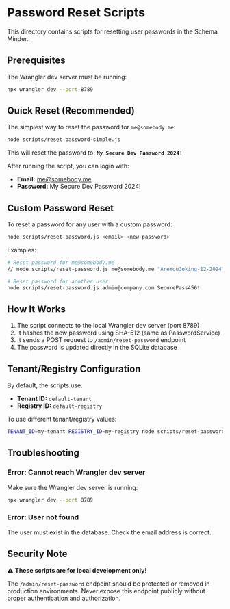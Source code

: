 # Password Reset Scripts

This directory contains scripts for resetting user passwords in the Schema Minder.

## Prerequisites

The Wrangler dev server must be running:
```bash
npx wrangler dev --port 8789
```

## Quick Reset (Recommended)

The simplest way to reset the password for `me@somebody.me`:

```bash
node scripts/reset-password-simple.js
```

This will reset the password to: **`My Secure Dev Password 2024!`**

After running the script, you can login with:
- **Email:** me@somebody.me
- **Password:** My Secure Dev Password 2024!

## Custom Password Reset

To reset a password for any user with a custom password:

```bash
node scripts/reset-password.js <email> <new-password>
```

Examples:
```bash
# Reset password for me@somebody.me
// node scripts/reset-password.js me@somebody.me "AreYouJoking-12-2024?"

# Reset password for another user
node scripts/reset-password.js admin@company.com SecurePass456!
```

## How It Works

1. The script connects to the local Wrangler dev server (port 8789)
2. It hashes the new password using SHA-512 (same as PasswordService)
3. It sends a POST request to `/admin/reset-password` endpoint
4. The password is updated directly in the SQLite database

## Tenant/Registry Configuration

By default, the scripts use:
- **Tenant ID:** `default-tenant`
- **Registry ID:** `default-registry`

To use different tenant/registry values:

```bash
TENANT_ID=my-tenant REGISTRY_ID=my-registry node scripts/reset-password-simple.js
```

## Troubleshooting

### Error: Cannot reach Wrangler dev server

Make sure the Wrangler dev server is running:
```bash
npx wrangler dev --port 8789
```

### Error: User not found

The user must exist in the database. Check the email address is correct.

## Security Note

⚠️ **These scripts are for local development only!**

The `/admin/reset-password` endpoint should be protected or removed in production environments. Never expose this endpoint publicly without proper authentication and authorization.

